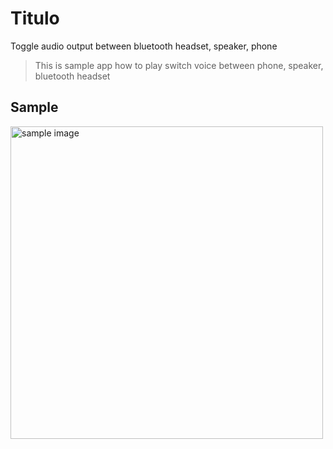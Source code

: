 # Titulo
Toggle audio output between bluetooth headset, speaker, phone

> This is sample app how to play switch voice between phone, speaker, bluetooth headset

## Sample
<p align="lefy">
  <img src="sample.jpg" height="500" alt="sample image" />
</p>
